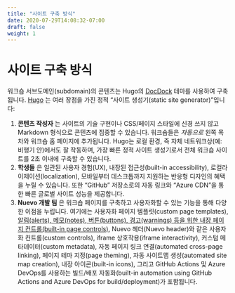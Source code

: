 ```yaml
---
title: "사이트 구축 방식"
date: 2020-07-29T14:08:32-07:00
draft: false
weight: 1
---
```


# 사이트 구축 방식

워크숍 서브도메인(subdomain)의 콘텐츠는 Hugo의 [DocDock](https://docdock.netlify.com/) 테마를 사용하여 구축됩니다. [Hugo](https://gohugo.io) 는 여러 장점을 가진 정적 “사이트 생성기(static site generator)”입니다:

1. **콘텐츠 작성자** 는 사이트의 기술 구현이나 CSS/페이지 스타일에 신경 쓰지 않고 Markdown 형식으로 콘텐츠에 집중할 수 있습니다. 워크숍들은 *자동으로* 왼쪽 목차와 워크숍 홈 페이지에 추가됩니다. Hugo는 로컬 환경, 즉 자체 네트워크상(예: 비행기 안)에서도 잘 작동하며, 가장 빠른 정적 사이트 생성기로서 전체 워크숍 사이트를 2초 이내에 구축할 수 있습니다. 
2. **학생들** 은 일관된 사용자 경험(UX), 내장된 접근성(built-in accessibility), 로컬라이제이션(localization), 모바일부터 데스크톱까지 지원하는 반응형 디자인의 혜택을 누릴 수 있습니다. 또한 “GitHub” 저장소로의 자동 링크와 “Azure CDN”을 통한 빠른 글로벌 사이트 성능을 제공합니다.
3. **Nuevo 개발 팀** 은 워크숍 페이지를 구축하고 사용자화할 수 있는 기능을 통해 다양한 이점을 누립니다. 여기에는 사용자화 페이지 템플릿(custom page templates), [알림(alerts), 메모(notes), 버튼(buttons), 경고(warnings) 등을 위한 내장 페이지 컨트롤(built-in page controls)](https://workshops.nuevofoundation.org/guidelines/formatting/), Nuevo 헤더(Nuevo header)와 같은 사용자화 컨트롤(custom controls), iframe 상호작용(iframe interactivity), 커스텀 메타데이터(custom metadata), 자동 페이지 링크 연결(automated cross-page linking), 페이지 테마 지정(page theming), 자동 사이트맵 생성(automated site map creation), 내장 아이콘(built-in icons), 그리고 GitHub Actions 및 Azure DevOps를 사용하는 빌드/배포 자동화(built-in automation using GitHub Actions and Azure DevOps for build/deployment)가 포함됩니다.
